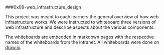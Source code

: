###0x09-web_infrastructure_design

This project was meant to each learners the general overview of how web infrastructure
works. We were instructed to whiteboard three versions of web infrastructure and describe
aspects about the various components.

The whiteboards are embedded in markdown pages with the respective names of the whiteboards
from the intranet. All whiteboards were done on [draw.io](drawio.com).
